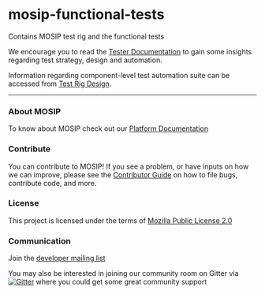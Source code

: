 # mosip-functional-tests
Contains MOSIP test rig and the functional tests

We encourage you to read the [Tester Documentation](https://github.com/mosip/mosip-docs/wiki/Tester-Documentation) to gain some insights regarding test strategy, design and automation.  

Information regarding component-level test automation suite can be accessed from [Test Rig Design](https://github.com/mosip/mosip-docs/wiki/Test-Rig-Design).


---
### About MOSIP
To know about MOSIP check out our [Platform Documentation](https://github.com/mosip/mosip-docs/wiki)

### Contribute
You can contribute to MOSIP! If you see a problem, or have inputs on how we can improve, please see the [Contributor Guide](https://github.com/mosip/mosip-docs/wiki/Contributor-Guide) on how to file bugs, contribute code, and more.

### License
This project is licensed under the terms of [Mozilla Public License 2.0](https://github.com/mosip/mosip-platform/blob/master/LICENSE)

### Communication
Join the [developer mailing list](https://groups.io/g/mosip-dev)


You may also be interested in joining our community room on Gitter via [![Gitter](https://badges.gitter.im/mosip-community/community.svg)](https://gitter.im/mosip-community/community?utm_source=badge&utm_medium=badge&utm_campaign=pr-badge)  where you could get some great community support
